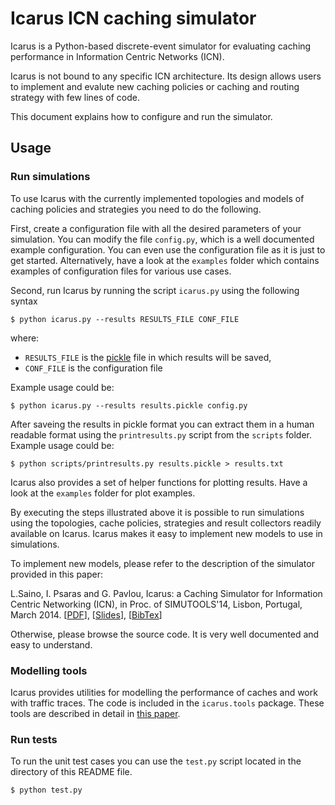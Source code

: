 # Icarus ICN caching simulator
Icarus is a Python-based discrete-event simulator for evaluating caching
performance in Information Centric Networks (ICN).

Icarus is not bound to any specific ICN architecture. Its design allows users
to implement and evalute new caching policies or caching and routing strategy
with few lines of code.

This document explains how to configure and run the simulator.


## Usage

### Run simulations

To use Icarus with the currently implemented topologies and models of caching policies and strategies you need to do the following.

First, create a configuration file with all the desired parameters of your
simulation. You can modify the file `config.py`, which is a well documented
example configuration. You can even use the configuration file as it is just
to get started. Alternatively, have a look at the `examples` folder which
contains examples of configuration files for various use cases.

Second, run Icarus by running the script `icarus.py` using the following syntax

    $ python icarus.py --results RESULTS_FILE CONF_FILE

where:

 * `RESULTS_FILE` is the [pickle](http://docs.python.org/3/library/pickle.html) file in which results will be saved,
 * `CONF_FILE` is the configuration file

Example usage could be:

    $ python icarus.py --results results.pickle config.py

After saveing the results in pickle format you can extract them in a human
readable format using the `printresults.py` script from the `scripts` folder. Example usage could be:

    $ python scripts/printresults.py results.pickle > results.txt

Icarus also provides a set of helper functions for plotting results. Have a look at the `examples`
folder for plot examples.

By executing the steps illustrated above it is possible to run simulations using the
topologies, cache policies, strategies and result collectors readily available on
Icarus. Icarus makes it easy to implement new models to use in simulations.

To implement new models, please refer to the description of the simulator 
provided in this paper:

L.Saino, I. Psaras and G. Pavlou, Icarus: a Caching Simulator for Information Centric
Networking (ICN), in Proc. of SIMUTOOLS'14, Lisbon, Portugal, March 2014.
\[[PDF](http://www.ee.ucl.ac.uk/~lsaino/publications/icarus-simutools14.pdf)\],
\[[Slides](http://www.ee.ucl.ac.uk/~lsaino/publications/icarus-simutools14-slides.pdf)\],
\[[BibTex](http://www.ee.ucl.ac.uk/~lsaino/publications/icarus-simutools14.bib)\]

Otherwise, please browse the source code. It is very well documented and easy to
understand.

### Modelling tools
Icarus provides utilities for modelling the performance of caches and
work with traffic traces. The code is included in the `icarus.tools` package.
These tools are described in detail in [this paper](http://www.ee.ucl.ac.uk/~lsaino/publications/icarus-simutools14.pdf).

### Run tests
To run the unit test cases you can use the `test.py` script located in the directory of
this README file.

    $ python test.py
